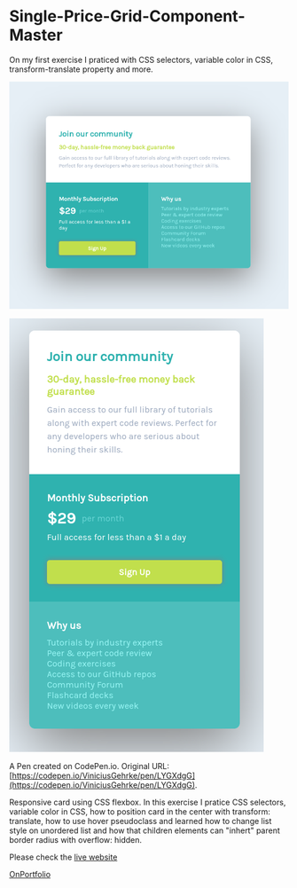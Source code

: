 # Single-Price-Grid-Component-Master

On my first exercise I praticed with CSS selectors, variable color in CSS, transform-translate property and more.

![Desktop View](desktop-preview.jpg)

![Mobile View](mobile.png?raw=true)

A Pen created on CodePen.io. Original URL: [https://codepen.io/ViniciusGehrke/pen/LYGXdgG](https://codepen.io/ViniciusGehrke/pen/LYGXdgG).

Responsive card using CSS flexbox. In this exercise I pratice CSS selectors, variable color in CSS, how to position card in the center with transform: translate, how to use hover pseudoclass and learned how to change list style on unordered list and how that children elements can "inhert" parent border radius with overflow: hidden.


Please check the [live website](https://single-price-grid-component-master-virid-eta.vercel.app/)

[OnPortfolio](https://front-end-portfolio.vercel.app/)